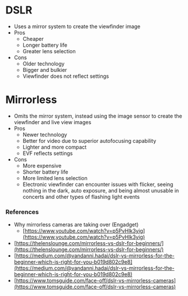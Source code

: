 # DSLR

- Uses a mirror system to create the viewfinder image
- Pros
	- Cheaper
	- Longer battery life
	- Greater lens selection
- Cons
	- Older technology
	- Bigger and bulkier
	- Viewfinder does not reflect settings

# Mirrorless

- Omits the mirror system, instead using the image sensor to create the viewfinder and live view images
- Pros
	- Newer technology
	- Better for video due to superior autofocusing capability
	- Lighter and more compact
	- EVF reflects settings
- Cons
	- More expensive
	- Shorter battery life
	- More limited lens selection
	- Electronic viewfinder can encounter issues with flicker, seeing nothing in the dark, auto exposure, and being almost unusable in concerts and other types of flashing light events


### References
- Why mirrorless cameras are taking over (Engadget)
	- [https://www.youtube.com/watch?v=p5PvHlk3yig](https://www.youtube.com/watch?v=p5PvHlk3yig)
- [https://thelenslounge.com/mirrorless-vs-dslr-for-beginners/](https://thelenslounge.com/mirrorless-vs-dslr-for-beginners/)
- [https://medium.com/@vandanni.hadai/dslr-vs-mirrorless-for-the-beginner-which-is-right-for-you-b019d802c9e8](https://medium.com/@vandanni.hadai/dslr-vs-mirrorless-for-the-beginner-which-is-right-for-you-b019d802c9e8)
- [https://www.tomsguide.com/face-off/dslr-vs-mirrorless-cameras](https://www.tomsguide.com/face-off/dslr-vs-mirrorless-cameras)